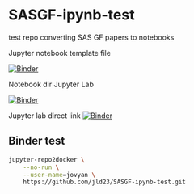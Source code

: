 # SASGF-ipynb-test
test repo converting SAS GF papers to notebooks

Jupyter notebook template file

[![Binder](https://mybinder.org/badge_logo.svg)](https://mybinder.org/v2/gh/jld23/SASGF-ipynb-test/HEAD?filepath=notebooks%2FSASGF_Template.ipynb)

Notebook dir Jupyter Lab

[![Binder](https://mybinder.org/badge_logo.svg)](https://mybinder.org/v2/gh/jld23/SASGF-ipynb-test/HEAD?urlpath=lab/tree/notebooks)

Jupyter lab direct link
[![Binder](https://mybinder.org/badge_logo.svg)](https://mybinder.org/v2/gh/jld23/SASGF-ipynb-test/HEAD?urlpath=lab/tree/notebooks/SASGF_Template.ipynb)


## Binder test

```bash
jupyter-repo2docker \
    --no-run \
    --user-name=jovyan \
    https://github.com/jld23/SASGF-ipynb-test.git

```
